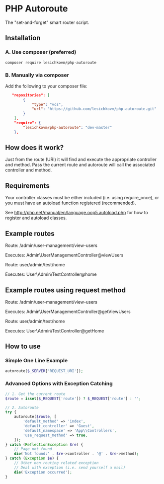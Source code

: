 # PHP Autoroute

The "set-and-forget" smart router script.

## Installation ##

### A. Use composer (preferred) ###

```bash
composer require lesichkovm/php-autoroute
```

### B. Manually via composer ###

Add the following to your composer file:

```json
   "repositories": [
        {
            "type": "vcs",
            "url": "https://github.com/lesichkovm/php-autoroute.git"
        }
    ],
    "require": {
        "lesichkovm/php-autoroute": "dev-master"
    },
```

## How does it work?
Just from the route (URI) it will find and execute the appropriate controller and method. Pass the current route and autoroute will call the associated controller and method.

## Requirements
Your controller classes must be either included (i.e. using require_once), or you must have an autoload function registered (recommended). 

See http://php.net/manual/en/language.oop5.autoload.php for how to register and autoload classes.

## Example routes

Route: /admin/user-management/view-users

Executes: Admin\UserManagementController@viewUsers

Route: user/admin/test/home

Executes: User\Admin\TestController@home

## Example routes using request method

Route: /admin/user-management/view-users

Executes: Admin\UserManagementController@getViewUsers


Route: user/admin/test/home

Executes: User\Admin\TestController@getHome

## How to use

### Simple One Line Example ###

```php
autoroute($_SERVER['REQUEST_URI']);
```

### Advanced Options with Exception Catching ###

```php
// 1. Get the current route
$route = isset($_REQUEST['route']) ? $_REQUEST['route'] : '';

// 2. Autoroute
try {
    autoroute($route, [
        'default_method' => 'index',
        'default_controller' => 'Guest',
        'default_namespace' => 'App\\Controllers',
        'use_request_method' => true,
    ]);
} catch (ReflectionException $re) {
    // Page not found
    die('Not found:' . $re->controller . '@' . $re->method);
} catch (Exception $e) {
    // Other non routing related exception
    // Deal with exception (i.e. send yourself a mail)
    die('Exception occurred');
}
```

